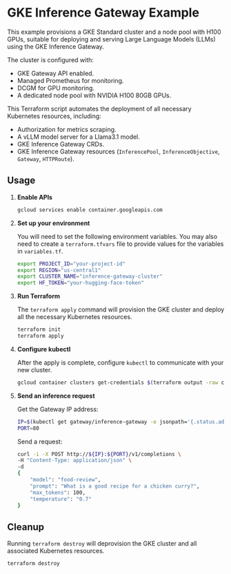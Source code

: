 # GKE Inference Gateway Example

This example provisions a GKE Standard cluster and a node pool with H100 GPUs, suitable for deploying and serving Large Language Models (LLMs) using the GKE Inference Gateway.

The cluster is configured with:
- GKE Gateway API enabled.
- Managed Prometheus for monitoring.
- DCGM for GPU monitoring.
- A dedicated node pool with NVIDIA H100 80GB GPUs.

This Terraform script automates the deployment of all necessary Kubernetes resources, including:
- Authorization for metrics scraping.
- A vLLM model server for a Llama3.1 model.
- GKE Inference Gateway CRDs.
- GKE Inference Gateway resources (`InferencePool`, `InferenceObjective`, `Gateway`, `HTTPRoute`).

## Usage

1.  **Enable APIs**

    ```bash
    gcloud services enable container.googleapis.com
    ```

2.  **Set up your environment**

    You will need to set the following environment variables. You may also need to create a `terraform.tfvars` file to provide values for the variables in `variables.tf`.

    ```bash
    export PROJECT_ID="your-project-id"
    export REGION="us-central1"
    export CLUSTER_NAME="inference-gateway-cluster"
    export HF_TOKEN="your-hugging-face-token"
    ```

3.  **Run Terraform**

    The `terraform apply` command will provision the GKE cluster and deploy all the necessary Kubernetes resources.

    ```bash
    terraform init
    terraform apply
    ```

4.  **Configure kubectl**

    After the apply is complete, configure `kubectl` to communicate with your new cluster.

    ```bash
    gcloud container clusters get-credentials $(terraform output -raw cluster_name) --region $(terraform output -raw location)
    ```

5.  **Send an inference request**

    Get the Gateway IP address:
    ```bash
    IP=$(kubectl get gateway/inference-gateway -o jsonpath='{.status.addresses[0].value}')
    PORT=80
    ```

    Send a request:
    ```bash
    curl -i -X POST http://${IP}:${PORT}/v1/completions \
    -H "Content-Type: application/json" \
    -d 
    {
        "model": "food-review",
        "prompt": "What is a good recipe for a chicken curry?",
        "max_tokens": 100,
        "temperature": "0.7"
    }
    ```

## Cleanup

Running `terraform destroy` will deprovision the GKE cluster and all associated Kubernetes resources.

```bash
terraform destroy
```
